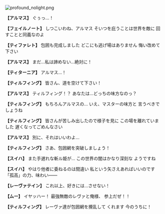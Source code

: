 
![profound_nolight.png](../images/backgrounds/profound_nolight.png)

**【アルマス】**
ぐぅっ…！

**【フェイルノート】**
しつこいわね、アルマス
そいつを庇うことは世界を敵に
回すことと同義なのよ

**【ティファレト】**
包囲も完成しました
どこにも逃げ場はありません
悔い改めて下さい

**【アルマス】**
まだ…私は諦めない…絶対に！

**【ティターニア】**
アルマス…！

**【ティルフィング】**
皆さん、道を空けて下さい！

**【アルマス】**
ティルフィング！？
あなたは…どっちの味方なのっ？

**【ティルフィング】**
もちろんアルマスの…
いえ、マスターの味方と
言うべきでしょうね

**【ティルフィング】**
皆さんが苦しみ出したので様子を見に
この場を離れていました
遅くなってごめんなさい

**【アルマス】**
別に、それはいいわよ…

**【ティルフィング】**
さあ、包囲網を突破しましょう！

**【スイハ】**
また手遅れな斬ル姫が…
この世界の闇はかなり深刻な
ようですね

**【スイハ】**
やはり他者に委ねるのは間違い
私という矢さえあればいいのです
「孤高」の力、味わい――

**【レーヴァテイン】**
これ以上、好きには…させない！

**【ムー】**
イヤッハー！
最強無敵のレヴァと俺様、
参上だぜ！！

**【ティルフィング】**
レーヴァ達が包囲網を攪乱して
くれます
今のうちに！